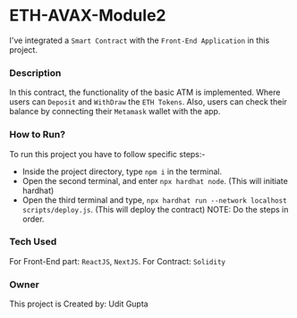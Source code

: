 # ETH-AVAX-Module2

I've integrated a `Smart Contract` with the `Front-End Application` in this project.

### Description

In this contract, the functionality of the basic ATM is implemented. Where users can `Deposit` and `WithDraw` the `ETH Tokens`. Also, users can check their balance by connecting their `Metamask` wallet with the app.

### How to Run?

To run this project you have to follow specific steps:-
  - Inside the project directory, type `npm i` in the terminal.
  - Open the second terminal, and enter `npx hardhat node`.  (This will initiate hardhat)
  - Open the third terminal and type, `npx hardhat run --network localhost scripts/deploy.js`. (This will deploy the contract)
NOTE: Do the steps in order.

### Tech Used

For Front-End part: `ReactJS`, `NextJS`.
For Contract: `Solidity`

### Owner

This project is Created by: Udit Gupta
